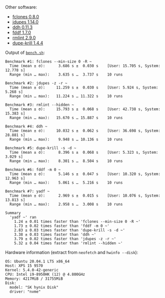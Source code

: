 Other software:

- [fclones 0.8.0](https://github.com/pkolaczk/fclones)
- [jdupes 1.14.0](https://github.com/jbruchon/jdupes)
- [ddh 0.11.3](https://github.com/darakian/ddh)
- [fddf 1.7.0](https://github.com/birkenfeld/fddf)
- [rmlint 2.9.0](https://github.com/sahib/rmlint)
- [dupe-krill 1.4.4](https://github.com/kornelski/dupe-krill)

Output of [`bench.sh`](bench.sh):

```
Benchmark #1: fclones --min-size 0 -R ~
  Time (mean ± σ):      3.686 s ±  0.030 s    [User: 15.705 s, System: 12.778 s]
  Range (min … max):    3.635 s …  3.737 s    10 runs

Benchmark #2: jdupes -z -r ~
  Time (mean ± σ):     11.259 s ±  0.030 s    [User: 5.924 s, System: 5.268 s]
  Range (min … max):   11.224 s … 11.322 s    10 runs

Benchmark #3: rmlint --hidden ~
  Time (mean ± σ):     15.793 s ±  0.068 s    [User: 42.738 s, System: 15.383 s]
  Range (min … max):   15.670 s … 15.887 s    10 runs

Benchmark #4: ddh ~
  Time (mean ± σ):     10.032 s ±  0.062 s    [User: 36.698 s, System: 28.881 s]
  Range (min … max):    9.948 s … 10.136 s    10 runs

Benchmark #5: dupe-krill -s -d ~
  Time (mean ± σ):      8.396 s ±  0.068 s    [User: 5.323 s, System: 3.029 s]
  Range (min … max):    8.301 s …  8.504 s    10 runs

Benchmark #6: fddf -m 0 ~
  Time (mean ± σ):      5.146 s ±  0.047 s    [User: 10.320 s, System: 12.963 s]
  Range (min … max):    5.061 s …  5.216 s    10 runs

Benchmark #7: yadf ~
  Time (mean ± σ):      2.969 s ±  0.015 s    [User: 10.076 s, System: 13.813 s]
  Range (min … max):    2.958 s …  3.008 s    10 runs

Summary
  'yadf ~' ran
    1.24 ± 0.01 times faster than 'fclones --min-size 0 -R ~'
    1.73 ± 0.02 times faster than 'fddf -m 0 ~'
    2.83 ± 0.03 times faster than 'dupe-krill -s -d ~'
    3.38 ± 0.03 times faster than 'ddh ~'
    3.79 ± 0.02 times faster than 'jdupes -z -r ~'
    5.32 ± 0.04 times faster than 'rmlint --hidden ~'
```

Hardware information (extract from `neofetch` and `hwinfo --disk`):

```
OS: Ubuntu 20.04.1 LTS x86_64
Host: XPS 15 9570
Kernel: 5.4.0-42-generic
CPU: Intel i9-8950HK (12) @ 4.800GHz
Memory: 4217MiB / 31755MiB
Disk:
  model: "SK hynix Disk"
  driver: "nvme"
```
